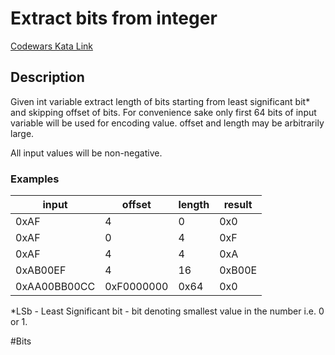 # Extract bits from integer

[Codewars Kata Link](https://www.codewars.com/kata/6446c0fe4e259c006511b75e/python)

## Description

Given int variable extract length of bits starting from least significant bit* and skipping offset of bits. For convenience sake only first 64 bits of input variable will be used for encoding value. offset and length may be arbitrarily large.

All input values will be non-negative.

### Examples

| input         | offset      | length      | result   |
|-------------- |------------ |------------ |----------|
| 0xAF          | 4           | 0           | 0x0      |
| 0xAF          | 0           | 4           | 0xF      |
| 0xAF          | 4           | 4           | 0xA      |
| 0xAB00EF      | 4           | 16          | 0xB00E   |
| 0xAA00BB00CC  | 0xF0000000  | 0x64        | 0x0      |

*LSb - Least Significant bit - bit denoting smallest value in the number i.e. 0 or 1.

#Bits